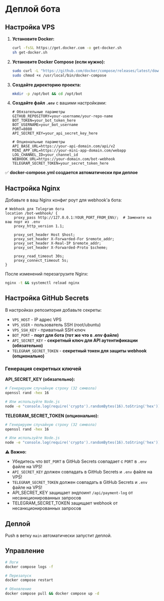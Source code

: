 # Деплой бота

## Настройка VPS

1. **Установите Docker:**
   ```bash
   curl -fsSL https://get.docker.com -o get-docker.sh
   sh get-docker.sh
   ```

2. **Установите Docker Compose (если нужно):**
   ```bash
   sudo curl -L "https://github.com/docker/compose/releases/latest/download/docker-compose-$(uname -s)-$(uname -m)" -o /usr/local/bin/docker-compose
   sudo chmod +x /usr/local/bin/docker-compose
   ```

3. **Создайте директорию проекта:**
   ```bash
   mkdir -p /opt/bot && cd /opt/bot
   ```

4. **Создайте файл `.env`** с вашими настройками:
   ```env
   # Обязательные параметры
   GITHUB_REPOSITORY=your-username/your-repo-name
   BOT_TOKEN=your_bot_token_here
   BOT_USERNAME=your_bot_username
   PORT=8080
   API_SECRET_KEY=your_api_secret_key_here

   # Опциональные параметры  
   API_BASE_URL=https://your-api-domain.com/api/v2
   MINI_APP_URL=https://your-mini-app-domain.com/webapp
   LOG_CHANNEL_ID=your_channel_id
   WEBHOOK_URL=https://your-domain.com/bot-webhook
   TELEGRAM_SECRET_TOKEN=your_secret_token_here
   ```

✅ **docker-compose.yml создается автоматически при деплое**

## Настройка Nginx

Добавьте в ваш Nginx конфиг роут для webhook'а бота:

```nginx
# Webhook для Telegram бота
location /bot-webhook/ {
    proxy_pass http://127.0.0.1:YOUR_PORT_FROM_ENV/;  # Замените на ваш порт из .env
    proxy_http_version 1.1;

    proxy_set_header Host $host;
    proxy_set_header X-Forwarded-For $remote_addr;
    proxy_set_header X-Real-IP $remote_addr;
    proxy_set_header X-Forwarded-Proto $scheme;

    proxy_read_timeout 30s;
    proxy_connect_timeout 5s;
}
```

После изменений перезагрузите Nginx:
```bash
nginx -t && systemctl reload nginx
```

## Настройка GitHub Secrets

В настройках репозитория добавьте секреты:
- `VPS_HOST` - IP адрес VPS
- `VPS_USER` - пользователь SSH (root/ubuntu)  
- `VPS_SSH_KEY` - приватный SSH ключ
- `BOT_PORT` - **порт для бота (тот же что в .env файле)**
- `API_SECRET_KEY` - **секретный ключ для API аутентификации (обязательно)**
- `TELEGRAM_SECRET_TOKEN` - **секретный токен для защиты webhook (опционально)**

### Генерация секретных ключей

**API_SECRET_KEY (обязательно):**
```bash
# Генерируем случайную строку (32 символа)
openssl rand -hex 16

# Или используйте Node.js
node -e "console.log(require('crypto').randomBytes(16).toString('hex'))"
```

**TELEGRAM_SECRET_TOKEN (опционально):**
```bash
# Генерируем случайную строку (32 символа)
openssl rand -hex 16

# Или используйте Node.js
node -e "console.log(require('crypto').randomBytes(16).toString('hex'))"
```

⚠️ **Важно:** 
- Убедитесь что `BOT_PORT` в GitHub Secrets совпадает с `PORT` в `.env` файле на VPS!
- `API_SECRET_KEY` должен совпадать в GitHub Secrets и `.env` файле на VPS!
- `TELEGRAM_SECRET_TOKEN` должен совпадать в GitHub Secrets и `.env` файле на VPS!
- API_SECRET_KEY защищает эндпоинт `/api/payment-log` от несанкционированных запросов
- TELEGRAM_SECRET_TOKEN защищает webhook от несанкционированных запросов

## Деплой

Push в ветку `main` автоматически запустит деплой.

## Управление

```bash
# Логи
docker compose logs -f

# Перезапуск
docker compose restart

# Обновление
docker compose pull && docker compose up -d
```
